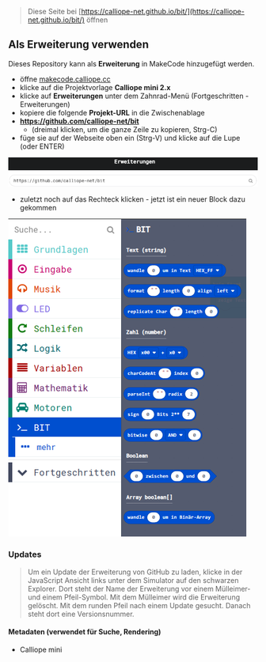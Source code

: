 
> Diese Seite bei [https://calliope-net.github.io/bit/](https://calliope-net.github.io/bit/) öffnen

## Als Erweiterung verwenden

Dieses Repository kann als **Erweiterung** in MakeCode hinzugefügt werden.

* öffne [makecode.calliope.cc](https://makecode.calliope.cc)
* klicke auf die Projektvorlage **Calliope mini 2.x**
* klicke auf **Erweiterungen** unter dem Zahnrad-Menü (Fortgeschritten - Erweiterungen)
* kopiere die folgende **Projekt-URL** in die Zwischenablage
* **https://github.com/calliope-net/bit**
  * (dreimal klicken, um die ganze Zeile zu kopieren, Strg-C)
* füge sie auf der Webseite oben ein (Strg-V) und klicke auf die Lupe (oder ENTER)

![](erweiterung-laden.png)

* zuletzt noch auf das Rechteck klicken - jetzt ist ein neuer Block dazu gekommen

![](blocks.png)

### Updates

> Um ein Update der Erweiterung von GitHub zu laden, klicke in der JavaScript Ansicht
> links unter dem Simulator auf den schwarzen Explorer. Dort steht der Name der Erweiterung
> vor einem Mülleimer- und einem Pfeil-Symbol. Mit dem Mülleimer wird die Erweiterung gelöscht.
> Mit dem runden Pfeil nach einem Update gesucht. Danach steht dort eine Versionsnummer.

#### Metadaten (verwendet für Suche, Rendering)

* Calliope mini
